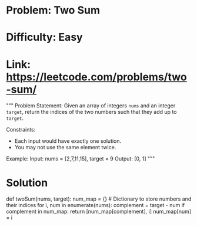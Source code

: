 # Problem: Two Sum
# Difficulty: Easy
# Link: https://leetcode.com/problems/two-sum/

"""
Problem Statement:
Given an array of integers `nums` and an integer `target`, return the indices of the two numbers such that they add up to `target`.

Constraints:
- Each input would have exactly one solution.
- You may not use the same element twice.

Example:
Input: nums = [2,7,11,15], target = 9
Output: [0, 1]
"""

# Solution
def twoSum(nums, target):
    num_map = {}  # Dictionary to store numbers and their indices
    for i, num in enumerate(nums):
        complement = target - num
        if complement in num_map:
            return [num_map[complement], i]
        num_map[num] = i
